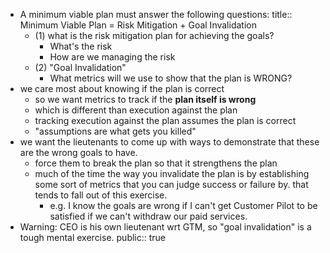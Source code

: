 - A minimum viable plan must answer the following questions:
  title:: Minimum Viable Plan = Risk Mitigation + Goal Invalidation
	- (1) what is the risk mitigation plan for achieving the goals?
		- What's the risk
		- How are we managing the risk
	- (2) "Goal Invalidation"
		- What metrics will we use to show that the plan is WRONG?
- we care most about knowing if the plan is correct
	- so we want metrics to track if the **plan itself is wrong**
	- which is different than execution against the plan
	- tracking execution against the plan assumes the plan is correct
	- "assumptions are what gets you killed"
- we want the lieutenants to come up with ways to demonstrate that these are the wrong goals to have.
	- force them to break the plan so that it strengthens the plan
	- much of the time the way you invalidate the plan is by establishing some sort of metrics that you can judge success or failure by. that tends to fall out of this exercise.
		- e.g. I know the goals are wrong if I can't get Customer Pilot to be satisfied if we can't withdraw our paid services.
- Warning: CEO is his own lieutenant wrt GTM, so "goal invalidation" is a tough mental exercise.
public:: true
